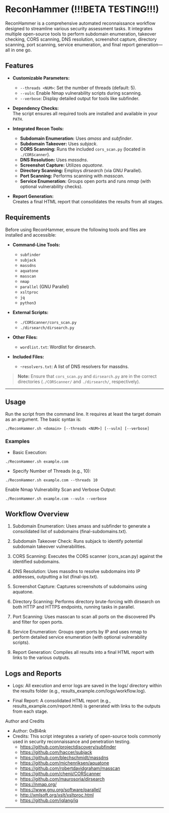 # ReconHammer (!!!BETA TESTING!!!)

ReconHammer is a comprehensive automated reconnaissance workflow designed to streamline various security assessment tasks. It integrates multiple open-source tools to perform subdomain enumeration, takeover checking, CORS scanning, DNS resolution, screenshot capture, directory scanning, port scanning, service enumeration, and final report generation—all in one go.

## Features

- **Customizable Parameters:**
  - `--threads <NUM>`: Set the number of threads (default: 5).
  - `--vuln`: Enable Nmap vulnerability scripts during scanning.
  - `--verbose`: Display detailed output for tools like subfinder.

- **Dependency Checks:**  
  The script ensures all required tools are installed and available in your `PATH`.

- **Integrated Recon Tools:**
  - **Subdomain Enumeration:** Uses *amass* and *subfinder*.
  - **Subdomain Takeover:** Uses *subjack*.
  - **CORS Scanning:** Runs the included `cors_scan.py` (located in `./CORScanner`).
  - **DNS Resolution:** Uses *massdns*.
  - **Screenshot Capture:** Utilizes *aquatone*.
  - **Directory Scanning:** Employs *dirsearch* (via GNU Parallel).
  - **Port Scanning:** Performs scanning with *masscan*.
  - **Service Enumeration:** Groups open ports and runs *nmap* (with optional vulnerability checks).

- **Report Generation:**  
  Creates a final HTML report that consolidates the results from all stages.

## Requirements

Before using ReconHammer, ensure the following tools and files are installed and accessible:

- **Command-Line Tools:**
  - `subfinder`
  - `subjack`
  - `massdns`
  - `aquatone`
  - `masscan`
  - `nmap`
  - `parallel` (GNU Parallel)
  - `xsltproc`
  - `jq`
  - `python3`

- **External Scripts:**
  - `./CORScanner/cors_scan.py`
  - `./dirsearch/dirsearch.py`

- **Other Files:**
  - `wordlist.txt`: Wordlist for dirsearch.

- **Included Files:**
  - -`resolvers.txt`: A list of DNS resolvers for massdns.

> **Note:** Ensure that `cors_scan.py` and `dirsearch.py` are in the correct directories (`./CORScanner/` and `./dirsearch/`, respectively).

----

## Usage

Run the script from the command line. It requires at least the target domain as an argument. The basic syntax is:

```
./ReconHammer.sh <domain> [--threads <NUM>] [--vuln] [--verbose]
```

### Examples

- Basic Execution:

```
./ReconHammer.sh example.com
```

- Specify Number of Threads (e.g., 10):

```
./ReconHammer.sh example.com --threads 10
```

Enable Nmap Vulnerability Scan and Verbose Output:

```
./ReconHammer.sh example.com --vuln --verbose
```


## Workflow Overview

1. Subdomain Enumeration:
    Uses amass and subfinder to generate a consolidated list of subdomains (final-subdomains.txt).

2.  Subdomain Takeover Check:
    Runs subjack to identify potential subdomain takeover vulnerabilities.

3. CORS Scanning:
    Executes the CORS scanner (cors_scan.py) against the identified subdomains.

3. DNS Resolution:
    Uses massdns to resolve subdomains into IP addresses, outputting a list (final-ips.txt).

4. Screenshot Capture:
    Captures screenshots of subdomains using aquatone.

5. Directory Scanning:
    Performs directory brute-forcing with dirsearch on both HTTP and HTTPS endpoints, running tasks in parallel.

6. Port Scanning:
    Uses masscan to scan all ports on the discovered IPs and filter for open ports.

7. Service Enumeration:
    Groups open ports by IP and uses nmap to perform detailed service enumeration (with optional vulnerability scripts).

8. Report Generation:
    Compiles all results into a final HTML report with links to the various outputs.

## Logs and Reports

- Logs:
    All execution and error logs are saved in the logs/ directory within the results folder (e.g., results_example.com/logs/workflow.log).

- Final Report:
    A consolidated HTML report (e.g., results_example.com/report.html) is generated with links to the outputs from each stage.

Author and Credits

- Author: 0xBl4nk
- Credits:
    This script integrates a variety of open-source tools commonly used in security reconnaissance and penetration testing.
  - https://github.com/projectdiscovery/subfinder
  - https://github.com/haccer/subjack
  - https://github.com/blechschmidt/massdns
  - https://github.com/michenriksen/aquatone
  - https://github.com/robertdavidgraham/masscan
  - https://github.com/chenjj/CORScanner
  - https://github.com/maurosoria/dirsearch
  - https://nmap.org/
  - https://www.gnu.org/software/parallel/
  - http://xmlsoft.org/xslt/xsltproc.html
  - https://github.com/jqlang/jq
---

